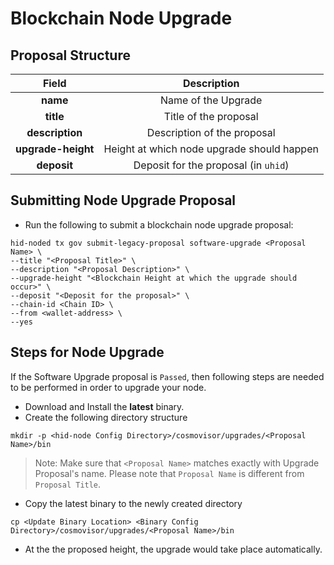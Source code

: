 # Blockchain Node Upgrade

## Proposal Structure

|        Field       |                 Description                |
| :----------------: | :----------------------------------------: |
|      **name**      |             Name of the Upgrade            |
|      **title**     |            Title of the proposal           |
|   **description**  |         Description of the proposal        |
| **upgrade-height** | Height at which node upgrade should happen |
|     **deposit**    |    Deposit for the proposal (in `uhid`)    |

## Submitting Node Upgrade Proposal

* Run the following to submit a blockchain node upgrade proposal:

```
hid-noded tx gov submit-legacy-proposal software-upgrade <Proposal Name> \
--title "<Proposal Title>" \
--description "<Proposal Description>" \
--upgrade-height "<Blockchain Height at which the upgrade should occur>" \
--deposit "<Deposit for the proposal>" \
--chain-id <Chain ID> \
--from <wallet-address> \
--yes
```

## Steps for Node Upgrade

If the Software Upgrade proposal is `Passed`, then following steps are needed to be performed in order to upgrade your node.

* Download and Install the **latest** binary.
* Create the following directory structure

```
mkdir -p <hid-node Config Directory>/cosmovisor/upgrades/<Proposal Name>/bin
```

> Note: Make sure that `<Proposal Name>` matches exactly with Upgrade Proposal's name. Please note that `Proposal Name` is different from `Proposal Title`.

* Copy the latest binary to the newly created directory

```
cp <Update Binary Location> <Binary Config Directory>/cosmovisor/upgrades/<Proposal Name>/bin
```

* At the the proposed height, the upgrade would take place automatically.
